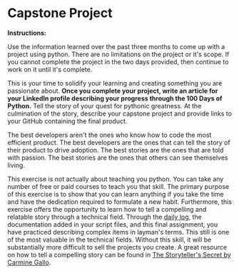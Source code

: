 # Capstone Project
**Instructions:** 

Use the information learned over the past three months to come up with a project using python. There are no limitations on the project or it's scope. If you cannot complete the project in the two days provided, then continue to work on it until it's complete.

This is your time to solidify your learning and creating something you are passionate about. **Once you complete your project, write an article for your LinkedIn profile describing your progress through the 100 Days of Python.** Tell the story of your quest for pythonic greatness. At the culmination of the story, describe your capstone project and provide links to your GitHub containing the final product.

The best developers aren't the ones who know how to code the most efficient product. The best developers are the ones that can tell the story of their product to drive adoption. The best stories are the ones that are told with passion. The best stories are the ones that others can see themselves living.

This exercise is not actually about teaching you python. You can take any number of free or paid courses to teach you that skill. The primary purpose of this exercise is to show that you can learn anything if you take the time and have the dedication required to formulate a new habit. Furthermore, this exercise offers the opportunity to learn how to tell a compelling and relatable story through a technical field. Through the [daily log](../../log.md), the documentation added in your script files, and this final assignment, you have practiced describing complex items in layman's terms. This still is one of the most valuable in the technical fields. Without this skill, it will be substantially more difficult to sell the projects you create. A great resource on how to tell a compelling story can be found in [The Storyteller's Secret by Carmine Gallo](https://www.amazon.com/Storytellers-Secret-Speakers-Business-Legends/dp/1250072239). 
